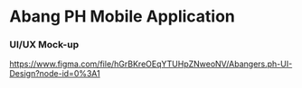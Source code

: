 # Abang PH Mobile Application

### UI/UX Mock-up
https://www.figma.com/file/hGrBKreOEqYTUHpZNweoNV/Abangers.ph-UI-Design?node-id=0%3A1
